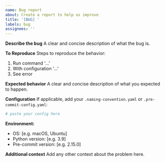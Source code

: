 ```yaml
---
name: Bug report
about: Create a report to help us improve
title: '[BUG] '
labels: bug
assignees: ''
---
```


**Describe the bug**
A clear and concise description of what the bug is.

**To Reproduce**
Steps to reproduce the behavior:
1. Run command '...'
2. With configuration '...'
3. See error

**Expected behavior**
A clear and concise description of what you expected to happen.

**Configuration**
If applicable, add your `.naming-convention.yaml` or `.pre-commit-config.yaml`:

```yaml
# paste your config here
```

**Environment:**
- OS: [e.g. macOS, Ubuntu]
- Python version: [e.g. 3.9]
- Pre-commit version: [e.g. 2.15.0]

**Additional context**
Add any other context about the problem here.
